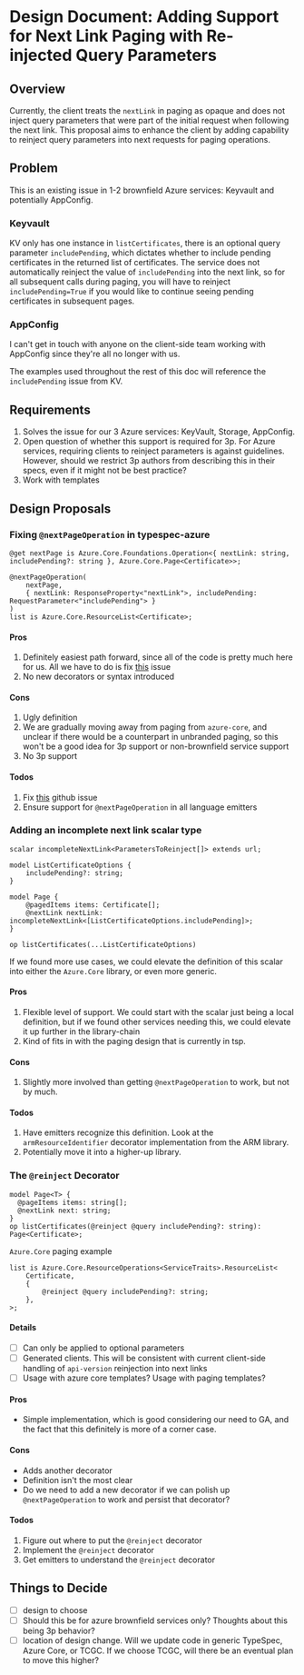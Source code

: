 # Design Document: Adding Support for Next Link Paging with Re-injected Query Parameters

## Overview

Currently, the client treats the `nextLink` in paging as opaque and does not inject query parameters that were part of the initial request when following the next link. This proposal aims to enhance the client by adding capability to reinject query parameters into next requests for paging operations.

## Problem

This is an existing issue in 1-2 brownfield Azure services: Keyvault and potentially AppConfig.

### Keyvault

KV only has one instance in `listCertificates`, there is an optional query parameter `includePending`, which dictates whether to include pending certificates in the returned list of certificates. The service does not automatically reinject the value of `includePending` into the next link, so for all subsequent calls during paging, you will have to reinject `includePending=True` if you would like to continue seeing pending certificates in subsequent pages.

### AppConfig

I can't get in touch with anyone on the client-side team working with AppConfig since they're all no longer with us.

The examples used throughout the rest of this doc will reference the `includePending` issue from KV.

## Requirements

1. Solves the issue for our 3 Azure services: KeyVault, Storage, AppConfig.
2. Open question of whether this support is required for 3p. For Azure services, requiring clients to reinject parameters is against guidelines. However, should we restrict 3p authors from describing this in their specs, even if it might not be best practice?
3. Work with templates

## Design Proposals

### Fixing `@nextPageOperation` in typespec-azure

```tsp
@get nextPage is Azure.Core.Foundations.Operation<{ nextLink: string, includePending?: string }, Azure.Core.Page<Certificate>>;

@nextPageOperation(
    nextPage,
    { nextLink: ResponseProperty<"nextLink">, includePending: RequestParameter<"includePending"> }
)
list is Azure.Core.ResourceList<Certificate>;
```

#### Pros

1. Definitely easiest path forward, since all of the code is pretty much here for us. All we have to do is fix [this](https://github.com/Azure/typespec-azure/issues/1880) issue
2. No new decorators or syntax introduced

#### Cons

1. Ugly definition
2. We are gradually moving away from paging from `azure-core`, and unclear if there would be a counterpart in unbranded paging, so this won't be a good idea for 3p support or non-brownfield service support
3. No 3p support

#### Todos

1. Fix [this](https://github.com/Azure/typespec-azure/issues/1880) github issue
2. Ensure support for `@nextPageOperation` in all language emitters

### Adding an incomplete next link scalar type

```tsp
scalar incompleteNextLink<ParametersToReinject[]> extends url;

model ListCertificateOptions {
    includePending?: string;
}

model Page {
    @pagedItems items: Certificate[];
    @nextLink nextLink: incompleteNextLink<[ListCertificateOptions.includePending]>;
}

op listCertificates(...ListCertificateOptions)
```

If we found more use cases, we could elevate the definition of this scalar into either the `Azure.Core` library, or even more generic.

#### Pros

1. Flexible level of support. We could start with the scalar just being a local definition, but if we found other services needing this, we could elevate it up further in the library-chain
2. Kind of fits in with the paging design that is currently in tsp.

#### Cons

1. Slightly more involved than getting `@nextPageOperation` to work, but not by much.

#### Todos

1. Have emitters recognize this definition. Look at the `armResourceIdentifier` decorator implementation from the ARM library.
2. Potentially move it into a higher-up library.

### The `@reinject` Decorator

```tsp
model Page<T> {
  @pageItems items: string[];
  @nextLink next: string;
}
op listCertificates(@reinject @query includePending?: string): Page<Certificate>;
```

`Azure.Core` paging example

```tsp
list is Azure.Core.ResourceOperations<ServiceTraits>.ResourceList<
    Certificate,
    {
        @reinject @query includePending?: string;
    },
>;
```

#### Details

- [ ] Can only be applied to optional parameters
- [ ] Generated clients. This will be consistent with current client-side handling of `api-version` reinjection into next links
- [ ] Usage with azure core templates? Usage with paging templates?

#### Pros

- Simple implementation, which is good considering our need to GA, and the fact that this definitely is more of a corner case.

#### Cons

- Adds another decorator
- Definition isn't the most clear
- Do we need to add a new decorator if we can polish up `@nextPageOperation` to work and persist that decorator?

#### Todos

1. Figure out where to put the `@reinject` decorator
2. Implement the `@reinject` decorator
3. Get emitters to understand the `@reinject` decorator

## Things to Decide

- [ ] design to choose
- [ ] Should this be for azure brownfield services only? Thoughts about this being 3p behavior?
- [ ] location of design change. Will we update code in generic TypeSpec, Azure Core, or TCGC. If we choose TCGC, will there be an eventual plan to move this higher?
